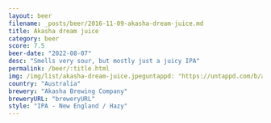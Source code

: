 ```yaml
---
layout: beer
filename: _posts/beer/2016-11-09-akasha-dream-juice.md
title: Akasha dream juice
category: beer
score: 7.5
beer-date: "2022-08-07"
desc: "Smells very sour, but mostly just a juicy IPA"
permalink: /beer/:title.html
img: /img/list/akasha-dream-juice.jpeguntappd: "https://untappd.com/b/akasha-brewing-company-dream-juice-nz-hazy-ipa/4592166"
country: "Australia"
brewery: "Akasha Brewing Company"
breweryURL: "breweryURL"
style: "IPA - New England / Hazy"
---
```

